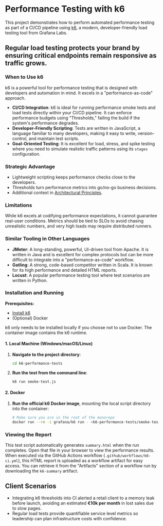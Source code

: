# Performance Testing with k6

This project demonstrates how to perform automated performance testing as part of a CI/CD pipeline using [k6](https://k6.io/), a modern, developer-friendly load testing tool from Grafana Labs.

Regular load testing protects your brand by ensuring critical endpoints remain responsive as traffic grows.
---

### When to Use k6

k6 is a powerful tool for performance testing that is designed with developers and automation in mind. It excels in a "performance-as-code" approach.

* **CI/CD Integration**: k6 is ideal for running performance smoke tests and load tests directly within your CI/CD pipeline. It can enforce performance budgets using "Thresholds," failing the build if the system's performance degrades.
* **Developer-Friendly Scripting**: Tests are written in JavaScript, a language familiar to many developers, making it easy to write, version-control, and maintain test scripts.
* **Goal-Oriented Testing**: It is excellent for load, stress, and spike testing where you need to simulate realistic traffic patterns using its `stages` configuration.

### Strategic Advantage
- Lightweight scripting keeps performance checks close to the developers.
- Thresholds turn performance metrics into go/no-go business decisions.
- Additional context in [Architectural Principles](../ARCHITECTURAL_PRINCIPLES.md).

### Limitations
While k6 excels at codifying performance expectations, it cannot guarantee real-user conditions. Metrics should be tied to SLOs to avoid chasing unrealistic numbers, and very high loads may require distributed runners.

### Similar Tooling in Other Languages
* **JMeter**: A long-standing, powerful, UI-driven tool from Apache. It is written in Java and is excellent for complex protocols but can be more difficult to integrate into a "performance-as-code" workflow.
* **Gatling**: A strong, code-based competitor written in Scala. It is known for its high performance and detailed HTML reports.
* **Locust**: A popular performance testing tool where test scenarios are written in Python.

### Installation and Running

**Prerequisites:**
* [Install k6](https://k6.io/docs/getting-started/installation/)
* (Optional) Docker

k6 only needs to be installed locally if you choose not to use Docker. The
container image contains the k6 runtime.

#### 1. Local Machine (Windows/macOS/Linux)

1.  **Navigate to the project directory**:
    ```bash
    cd k6-performance-tests
    ```
2.  **Run the test from the command line**:
    ```bash
    k6 run smoke-test.js
    ```

#### 2. Docker

1.  **Run the official k6 Docker image**, mounting the local script directory into the container:
    ```bash
    # Make sure you are in the root of the monorepo
    docker run --rm -i grafana/k6 run - <k6-performance-tests/smoke-test.js
    ```
### Viewing the Report

This test script automatically generates `summary.html` when the run completes. Open that file in your browser to view the performance results. When executed via the GitHub Actions workflow (`.github/workflows/k6-ci.yml`), this HTML report is uploaded as a workflow artifact for easy access.
You can retrieve it from the "Artifacts" section of a workflow run by downloading the `k6-summary` artifact.

## Client Scenarios

- Integrating k6 thresholds into CI alerted a retail client to a memory leak before launch, avoiding an estimated **€10k per month** in lost sales due to slow pages.
- Regular load tests provide quantifiable service level metrics so leadership can plan infrastructure costs with confidence.
